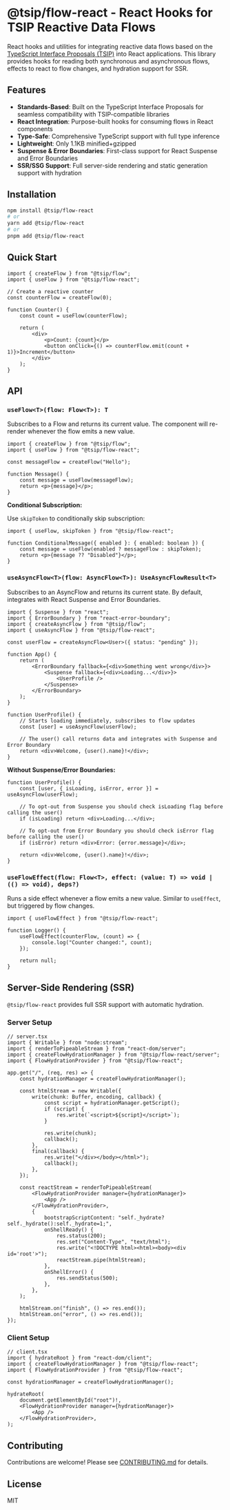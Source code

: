 # @tsip/flow-react - React Hooks for TSIP Reactive Data Flows

React hooks and utilities for integrating reactive data flows based on the [TypeScript Interface Proposals (TSIP)](https://github.com/Nodge/ts-interface-proposals) into React applications. This library provides hooks for reading both synchronous and asynchronous flows, effects to react to flow changes, and hydration support for SSR.

## Features

- **Standards-Based**: Built on the TypeScript Interface Proposals for seamless compatibility with TSIP-compatible libraries
- **React Integration**: Purpose-built hooks for consuming flows in React components
- **Type-Safe**: Comprehensive TypeScript support with full type inference
- **Lightweight**: Only 1.1KB minified+gzipped
- **Suspense & Error Boundaries**: First-class support for React Suspense and Error Boundaries
- **SSR/SSG Support**: Full server-side rendering and static generation support with hydration

## Installation

```bash
npm install @tsip/flow-react
# or
yarn add @tsip/flow-react
# or
pnpm add @tsip/flow-react
```

## Quick Start

```tsx
import { createFlow } from "@tsip/flow";
import { useFlow } from "@tsip/flow-react";

// Create a reactive counter
const counterFlow = createFlow(0);

function Counter() {
    const count = useFlow(counterFlow);

    return (
        <div>
            <p>Count: {count}</p>
            <button onClick={() => counterFlow.emit(count + 1)}>Increment</button>
        </div>
    );
}
```

## API

### `useFlow<T>(flow: Flow<T>): T`

Subscribes to a Flow and returns its current value. The component will re-render whenever the flow emits a new value.

```tsx
import { createFlow } from "@tsip/flow";
import { useFlow } from "@tsip/flow-react";

const messageFlow = createFlow("Hello");

function Message() {
    const message = useFlow(messageFlow);
    return <p>{message}</p>;
}
```

**Conditional Subscription:**

Use `skipToken` to conditionally skip subscription:

```tsx
import { useFlow, skipToken } from "@tsip/flow-react";

function ConditionalMessage({ enabled }: { enabled: boolean }) {
    const message = useFlow(enabled ? messageFlow : skipToken);
    return <p>{message ?? "Disabled"}</p>;
}
```

### `useAsyncFlow<T>(flow: AsyncFlow<T>): UseAsyncFlowResult<T>`

Subscribes to an AsyncFlow and returns its current state. By default, integrates with React Suspense and Error Boundaries.

```tsx
import { Suspense } from "react";
import { ErrorBoundary } from "react-error-boundary";
import { createAsyncFlow } from "@tsip/flow";
import { useAsyncFlow } from "@tsip/flow-react";

const userFlow = createAsyncFlow<User>({ status: "pending" });

function App() {
    return (
        <ErrorBoundary fallback={<div>Something went wrong</div>}>
            <Suspense fallback={<div>Loading...</div>}>
                <UserProfile />
            </Suspense>
        </ErrorBoundary>
    );
}

function UserProfile() {
    // Starts loading immediately, subscribes to flow updates
    const [user] = useAsyncFlow(userFlow);

    // The user() call returns data and integrates with Suspense and Error Boundary
    return <div>Welcome, {user().name}!</div>;
}
```

**Without Suspense/Error Boundaries:**

```tsx
function UserProfile() {
    const [user, { isLoading, isError, error }] = useAsyncFlow(userFlow);

    // To opt-out from Suspense you should check isLoading flag before calling the user()
    if (isLoading) return <div>Loading...</div>;

    // To opt-out from Error Boundary you should check isError flag before calling the user()
    if (isError) return <div>Error: {error.message}</div>;

    return <div>Welcome, {user().name}!</div>;
}
```

### `useFlowEffect(flow: Flow<T>, effect: (value: T) => void | (() => void), deps?)`

Runs a side effect whenever a flow emits a new value. Similar to `useEffect`, but triggered by flow changes.

```tsx
import { useFlowEffect } from "@tsip/flow-react";

function Logger() {
    useFlowEffect(counterFlow, (count) => {
        console.log("Counter changed:", count);
    });

    return null;
}
```

## Server-Side Rendering (SSR)

`@tsip/flow-react` provides full SSR support with automatic hydration.

### Server Setup

```tsx
// server.tsx
import { Writable } from "node:stream";
import { renderToPipeableStream } from "react-dom/server";
import { createFlowHydrationManager } from "@tsip/flow-react/server";
import { FlowHydrationProvider } from "@tsip/flow-react";

app.get("/", (req, res) => {
    const hydrationManager = createFlowHydrationManager();

    const htmlStream = new Writable({
        write(chunk: Buffer, encoding, callback) {
            const script = hydrationManager.getScript();
            if (script) {
                res.write(`<script>${script}</script>`);
            }

            res.write(chunk);
            callback();
        },
        final(callback) {
            res.write("</div></body></html>");
            callback();
        },
    });

    const reactStream = renderToPipeableStream(
        <FlowHydrationProvider manager={hydrationManager}>
            <App />
        </FlowHydrationProvider>,
        {
            bootstrapScriptContent: "self._hydrate?self._hydrate():self._hydrate=1;",
            onShellReady() {
                res.status(200);
                res.set("Content-Type", "text/html");
                res.write("<!DOCTYPE html><html><body><div id='root'>");
                reactStream.pipe(htmlStream);
            },
            onShellError() {
                res.sendStatus(500);
            },
        },
    );

    htmlStream.on("finish", () => res.end());
    htmlStream.on("error", () => res.end());
});
```

### Client Setup

```tsx
// client.tsx
import { hydrateRoot } from "react-dom/client";
import { createFlowHydrationManager } from "@tsip/flow-react";
import { FlowHydrationProvider } from "@tsip/flow-react";

const hydrationManager = createFlowHydrationManager();

hydrateRoot(
    document.getElementById("root")!,
    <FlowHydrationProvider manager={hydrationManager}>
        <App />
    </FlowHydrationProvider>,
);
```

## Contributing

Contributions are welcome! Please see [CONTRIBUTING.md](CONTRIBUTING.md) for details.

## License

MIT
